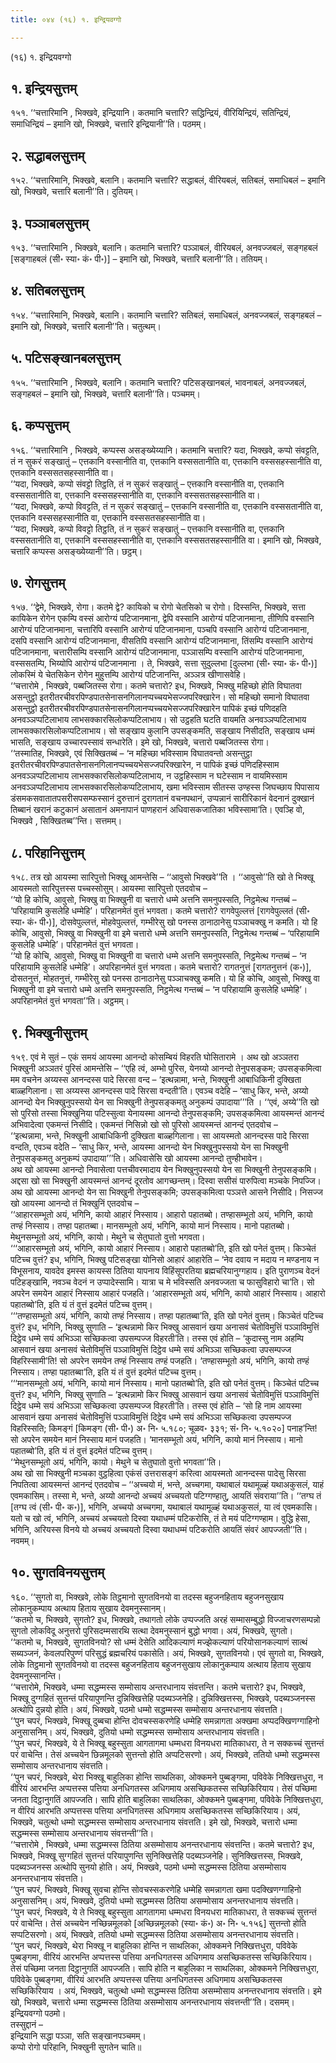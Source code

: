 ```yaml
---
title: ०४४ (१६) १. इन्द्रियवग्गो

---
```

(१६) १. इन्द्रियवग्गो  


## १. इन्द्रियसुत्तम्

१५१. ‘‘चत्तारिमानि , भिक्खवे, इन्द्रियानि। कतमानि चत्तारि? सद्धिन्द्रियं, वीरियिन्द्रियं, सतिन्द्रियं, समाधिन्द्रियं – इमानि खो, भिक्खवे, चत्तारि इन्द्रियानी’’ति। पठमम्।  


## २. सद्धाबलसुत्तम्

१५२. ‘‘चत्तारिमानि, भिक्खवे, बलानि। कतमानि चत्तारि? सद्धाबलं, वीरियबलं, सतिबलं, समाधिबलं – इमानि खो, भिक्खवे, चत्तारि बलानी’’ति। दुतियम्।  


## ३. पञ्ञाबलसुत्तम्

१५३. ‘‘चत्तारिमानि , भिक्खवे, बलानि। कतमानि चत्तारि? पञ्ञाबलं, वीरियबलं, अनवज्जबलं, सङ्गहबलं [सङ्गाहबलं (सी॰ स्या॰ कं॰ पी॰)] – इमानि खो, भिक्खवे, चत्तारि बलानी’’ति। ततियम्।  


## ४. सतिबलसुत्तम्

१५४. ‘‘चत्तारिमानि, भिक्खवे, बलानि। कतमानि चत्तारि? सतिबलं, समाधिबलं, अनवज्जबलं, सङ्गहबलं – इमानि खो, भिक्खवे, चत्तारि बलानी’’ति। चतुत्थम्।  


## ५. पटिसङ्खानबलसुत्तम्

१५५. ‘‘चत्तारिमानि , भिक्खवे, बलानि। कतमानि चत्तारि? पटिसङ्खानबलं, भावनाबलं, अनवज्जबलं, सङ्गहबलं – इमानि खो, भिक्खवे, चत्तारि बलानी’’ति। पञ्चमम्।  


## ६. कप्पसुत्तम्

१५६. ‘‘चत्तारिमानि , भिक्खवे, कप्पस्स असङ्ख्येय्यानि। कतमानि चत्तारि? यदा, भिक्खवे, कप्पो संवट्टति, तं न सुकरं सङ्खातुं – एत्तकानि वस्सानीति वा, एत्तकानि वस्ससतानीति वा, एत्तकानि वस्ससहस्सानीति वा, एत्तकानि वस्ससतसहस्सानीति वा।  
‘‘यदा, भिक्खवे, कप्पो संवट्टो तिट्ठति, तं न सुकरं सङ्खातुं – एत्तकानि वस्सानीति वा, एत्तकानि वस्ससतानीति वा, एत्तकानि वस्ससहस्सानीति वा, एत्तकानि वस्ससतसहस्सानीति वा।  
‘‘यदा, भिक्खवे, कप्पो विवट्टति, तं न सुकरं सङ्खातुं – एत्तकानि वस्सानीति वा, एत्तकानि वस्ससतानीति वा, एत्तकानि वस्ससहस्सानीति वा, एत्तकानि वस्ससतसहस्सानीति वा।  
‘‘यदा, भिक्खवे, कप्पो विवट्टो तिट्ठति, तं न सुकरं सङ्खातुं – एत्तकानि वस्सानीति वा, एत्तकानि वस्ससतानीति वा, एत्तकानि वस्ससहस्सानीति वा, एत्तकानि वस्ससतसहस्सानीति वा। इमानि खो, भिक्खवे, चत्तारि कप्पस्स असङ्ख्येय्यानी’’ति। छट्ठम्।  


## ७. रोगसुत्तम्

१५७. ‘‘द्वेमे, भिक्खवे, रोगा। कतमे द्वे? कायिको च रोगो चेतसिको च रोगो। दिस्सन्ति, भिक्खवे, सत्ता कायिकेन रोगेन एकम्पि वस्सं आरोग्यं पटिजानमाना, द्वेपि वस्सानि आरोग्यं पटिजानमाना, तीणिपि वस्सानि आरोग्यं पटिजानमाना, चत्तारिपि वस्सानि आरोग्यं पटिजानमाना, पञ्चपि वस्सानि आरोग्यं पटिजानमाना, दसपि वस्सानि आरोग्यं पटिजानमाना, वीसतिपि वस्सानि आरोग्यं पटिजानमाना, तिंसम्पि वस्सानि आरोग्यं पटिजानमाना, चत्तारीसम्पि वस्सानि आरोग्यं पटिजानमाना, पञ्ञासम्पि वस्सानि आरोग्यं पटिजानमाना, वस्ससतम्पि, भिय्योपि आरोग्यं पटिजानमाना । ते, भिक्खवे, सत्ता सुदुल्लभा [दुल्लभा (सी॰ स्या॰ कं॰ पी॰)] लोकस्मिं ये चेतसिकेन रोगेन मुहुत्तम्पि आरोग्यं पटिजानन्ति, अञ्ञत्र खीणासवेहि।  
‘‘चत्तारोमे , भिक्खवे, पब्बजितस्स रोगा। कतमे चत्तारो? इध, भिक्खवे, भिक्खु महिच्छो होति विघातवा असन्तुट्ठो इतरीतरचीवरपिण्डपातसेनासनगिलानप्पच्चयभेसज्जपरिक्खारेन। सो महिच्छो समानो विघातवा असन्तुट्ठो इतरीतरचीवरपिण्डपातसेनासनगिलानप्पच्चयभेसज्जपरिक्खारेन पापिकं इच्छं पणिदहति अनवञ्ञप्पटिलाभाय लाभसक्कारसिलोकप्पटिलाभाय। सो उट्ठहति घटति वायमति अनवञ्ञप्पटिलाभाय लाभसक्कारसिलोकप्पटिलाभाय। सो सङ्खाय कुलानि उपसङ्कमति, सङ्खाय निसीदति, सङ्खाय धम्मं भासति, सङ्खाय उच्चारपस्सावं सन्धारेति। इमे खो, भिक्खवे, चत्तारो पब्बजितस्स रोगा।  
‘‘तस्मातिह, भिक्खवे, एवं सिक्खितब्बं – ‘न महिच्छा भविस्साम विघातवन्तो असन्तुट्ठा इतरीतरचीवरपिण्डपातसेनासनगिलानप्पच्चयभेसज्जपरिक्खारेन, न पापिकं इच्छं पणिदहिस्साम अनवञ्ञप्पटिलाभाय लाभसक्कारसिलोकप्पटिलाभाय, न उट्ठहिस्साम न घटेस्साम न वायमिस्साम अनवञ्ञप्पटिलाभाय लाभसक्कारसिलोकप्पटिलाभाय, खमा भविस्साम सीतस्स उण्हस्स जिघच्छाय पिपासाय डंसमकसवातातपसरीसपसम्फस्सानं दुरुत्तानं दुरागतानं वचनपथानं, उप्पन्नानं सारीरिकानं वेदनानं दुक्खानं तिब्बानं खरानं कटुकानं असातानं अमनापानं पाणहरानं अधिवासकजातिका भविस्सामा’ति। एवञ्हि वो, भिक्खवे , सिक्खितब्ब’’न्ति। सत्तमम्।  


## ८. परिहानिसुत्तम्

१५८. तत्र खो आयस्मा सारिपुत्तो भिक्खू आमन्तेसि – ‘‘आवुसो भिक्खवे’’ति । ‘‘आवुसो’’ति खो ते भिक्खू आयस्मतो सारिपुत्तस्स पच्चस्सोसुम्। आयस्मा सारिपुत्तो एतदवोच –  
‘‘यो हि कोचि, आवुसो, भिक्खु वा भिक्खुनी वा चत्तारो धम्मे अत्तनि समनुपस्सति, निट्ठमेत्थ गन्तब्बं – ‘परिहायामि कुसलेहि धम्मेहि’। परिहानमेतं वुत्तं भगवता। कतमे चत्तारो? रागवेपुल्लत्तं [रागवेपुल्लतं (सी॰ स्या॰ कं॰ पी॰)], दोसवेपुल्लत्तं, मोहवेपुल्लत्तं, गम्भीरेसु खो पनस्स ठानाठानेसु पञ्ञाचक्खु न कमति। यो हि कोचि, आवुसो, भिक्खु वा भिक्खुनी वा इमे चत्तारो धम्मे अत्तनि समनुपस्सति, निट्ठमेत्थ गन्तब्बं – ‘परिहायामि कुसलेहि धम्मेहि’। परिहानमेतं वुत्तं भगवता।  
‘‘यो हि कोचि, आवुसो, भिक्खु वा भिक्खुनी वा चत्तारो धम्मे अत्तनि समनुपस्सति, निट्ठमेत्थ गन्तब्बं – ‘न परिहायामि कुसलेहि धम्मेहि’। अपरिहानमेतं वुत्तं भगवता। कतमे चत्तारो? रागतनुत्तं [रागतनुत्तनं (क॰)], दोसतनुत्तं, मोहतनुत्तं, गम्भीरेसु खो पनस्स ठानाठानेसु पञ्ञाचक्खु कमति। यो हि कोचि, आवुसो, भिक्खु वा भिक्खुनी वा इमे चत्तारो धम्मे अत्तनि समनुपस्सति, निट्ठमेत्थ गन्तब्बं – ‘न परिहायामि कुसलेहि धम्मेहि’। अपरिहानमेतं वुत्तं भगवता’’ति। अट्ठमम्।  


## ९. भिक्खुनीसुत्तम्

१५९. एवं मे सुतं – एकं समयं आयस्मा आनन्दो कोसम्बियं विहरति घोसितारामे । अथ खो अञ्ञतरा भिक्खुनी अञ्ञतरं पुरिसं आमन्तेसि – ‘‘एहि त्वं, अम्भो पुरिस, येनय्यो आनन्दो तेनुपसङ्कम; उपसङ्कमित्वा मम वचनेन अय्यस्स आनन्दस्स पादे सिरसा वन्द – ‘इत्थन्नामा, भन्ते, भिक्खुनी आबाधिकिनी दुक्खिता बाळ्हगिलाना। सा अय्यस्स आनन्दस्स पादे सिरसा वन्दती’ति। एवञ्च वदेहि – ‘साधु किर, भन्ते, अय्यो आनन्दो येन भिक्खुनुपस्सयो येन सा भिक्खुनी तेनुपसङ्कमतु अनुकम्पं उपादाया’’’ति । ‘‘एवं, अय्ये’’ति खो सो पुरिसो तस्सा भिक्खुनिया पटिस्सुत्वा येनायस्मा आनन्दो तेनुपसङ्कमि; उपसङ्कमित्वा आयस्मन्तं आनन्दं अभिवादेत्वा एकमन्तं निसीदि। एकमन्तं निसिन्नो खो सो पुरिसो आयस्मन्तं आनन्दं एतदवोच –  
‘‘इत्थन्नामा, भन्ते, भिक्खुनी आबाधिकिनी दुक्खिता बाळ्हगिलाना। सा आयस्मतो आनन्दस्स पादे सिरसा वन्दति, एवञ्च वदेति – ‘साधु किर, भन्ते, आयस्मा आनन्दो येन भिक्खुनुपस्सयो येन सा भिक्खुनी तेनुपसङ्कमतु अनुकम्पं उपादाया’’’ति। अधिवासेसि खो आयस्मा आनन्दो तुण्हीभावेन।  
अथ खो आयस्मा आनन्दो निवासेत्वा पत्तचीवरमादाय येन भिक्खुनुपस्सयो येन सा भिक्खुनी तेनुपसङ्कमि। अद्दसा खो सा भिक्खुनी आयस्मन्तं आनन्दं दूरतोव आगच्छन्तम्। दिस्वा ससीसं पारुपित्वा मञ्चके निपज्जि। अथ खो आयस्मा आनन्दो येन सा भिक्खुनी तेनुपसङ्कमि; उपसङ्कमित्वा पञ्ञत्ते आसने निसीदि। निसज्ज खो आयस्मा आनन्दो तं भिक्खुनिं एतदवोच –  
‘‘आहारसम्भूतो अयं, भगिनि, कायो आहारं निस्साय। आहारो पहातब्बो। तण्हासम्भूतो अयं, भगिनि, कायो तण्हं निस्साय। तण्हा पहातब्बा। मानसम्भूतो अयं, भगिनि, कायो मानं निस्साय। मानो पहातब्बो। मेथुनसम्भूतो अयं, भगिनि, कायो। मेथुने च सेतुघातो वुत्तो भगवता।  
‘‘‘आहारसम्भूतो अयं, भगिनि, कायो आहारं निस्साय। आहारो पहातब्बो’ति, इति खो पनेतं वुत्तम्। किञ्चेतं पटिच्च वुत्तं? इध, भगिनि, भिक्खु पटिसङ्खा योनिसो आहारं आहारेति – ‘नेव दवाय न मदाय न मण्डनाय न विभूसनाय, यावदेव इमस्स कायस्स ठितिया यापनाय विहिंसूपरतिया ब्रह्मचरियानुग्गहाय। इति पुराणञ्च वेदनं पटिहङ्खामि, नवञ्च वेदनं न उप्पादेस्सामि। यात्रा च मे भविस्सति अनवज्जता च फासुविहारो चा’ति। सो अपरेन समयेन आहारं निस्साय आहारं पजहति। ‘आहारसम्भूतो अयं, भगिनि, कायो आहारं निस्साय। आहारो पहातब्बो’ति, इति यं तं वुत्तं इदमेतं पटिच्च वुत्तम्।  
‘‘‘तण्हासम्भूतो अयं, भगिनि, कायो तण्हं निस्साय। तण्हा पहातब्बा’ति, इति खो पनेतं वुत्तम्। किञ्चेतं पटिच्च वुत्तं? इध, भगिनि, भिक्खु सुणाति – ‘इत्थन्नामो किर भिक्खु आसवानं खया अनासवं चेतोविमुत्तिं पञ्ञाविमुत्तिं दिट्ठेव धम्मे सयं अभिञ्ञा सच्छिकत्वा उपसम्पज्ज विहरती’ति। तस्स एवं होति – ‘कुदास्सु नाम अहम्पि आसवानं खया अनासवं चेतोविमुत्तिं पञ्ञाविमुत्तिं दिट्ठेव धम्मे सयं अभिञ्ञा सच्छिकत्वा उपसम्पज्ज विहरिस्सामी’ति! सो अपरेन समयेन तण्हं निस्साय तण्हं पजहति। ‘तण्हासम्भूतो अयं, भगिनि, कायो तण्हं निस्साय। तण्हा पहातब्बा’ति, इति यं तं वुत्तं इदमेतं पटिच्च वुत्तम्।  
‘‘‘मानसम्भूतो अयं, भगिनि, कायो मानं निस्साय। मानो पहातब्बो’ति, इति खो पनेतं वुत्तम्। किञ्चेतं पटिच्च वुत्तं? इध, भगिनि, भिक्खु सुणाति – ‘इत्थन्नामो किर भिक्खु आसवानं खया अनासवं चेतोविमुत्तिं पञ्ञाविमुत्तिं दिट्ठेव धम्मे सयं अभिञ्ञा सच्छिकत्वा उपसम्पज्ज विहरती’ति। तस्स एवं होति – ‘सो हि नाम आयस्मा आसवानं खया अनासवं चेतोविमुत्तिं पञ्ञाविमुत्तिं दिट्ठेव धम्मे सयं अभिञ्ञा सच्छिकत्वा उपसम्पज्ज विहरिस्सति; किमङ्गं [किमङ्ग (सी॰ पी॰) अ॰ नि॰ ५.१८०; चूळव॰ ३३१; सं॰ नि॰ ५.१०२०] पनाह’न्ति! सो अपरेन समयेन मानं निस्साय मानं पजहति। ‘मानसम्भूतो अयं, भगिनि, कायो मानं निस्साय। मानो पहातब्बो’ति, इति यं तं वुत्तं इदमेतं पटिच्च वुत्तम्।  
‘‘मेथुनसम्भूतो अयं, भगिनि, कायो। मेथुने च सेतुघातो वुत्तो भगवता’’ति।  
अथ खो सा भिक्खुनी मञ्चका वुट्ठहित्वा एकंसं उत्तरासङ्गं करित्वा आयस्मतो आनन्दस्स पादेसु सिरसा निपतित्वा आयस्मन्तं आनन्दं एतदवोच – ‘‘अच्चयो मं, भन्ते, अच्चगमा, यथाबालं यथामूळ्हं यथाअकुसलं, याहं एवमकासिम्। तस्सा मे, भन्ते, अय्यो आनन्दो अच्चयं अच्चयतो पटिग्गण्हातु, आयतिं संवराया’’ति। ‘‘तग्घ तं [तग्घ त्वं (सी॰ पी॰ क॰)], भगिनि, अच्चयो अच्चगमा, यथाबालं यथामूळ्हं यथाअकुसलं, या त्वं एवमकासि। यतो च खो त्वं, भगिनि, अच्चयं अच्चयतो दिस्वा यथाधम्मं पटिकरोसि, तं ते मयं पटिग्गण्हाम। वुद्धि हेसा, भगिनि, अरियस्स विनये यो अच्चयं अच्चयतो दिस्वा यथाधम्मं पटिकरोति आयतिं संवरं आपज्जती’’ति। नवमम्।  


## १०. सुगतविनयसुत्तम्

१६०. ‘‘सुगतो वा, भिक्खवे, लोके तिट्ठमानो सुगतविनयो वा तदस्स बहुजनहिताय बहुजनसुखाय लोकानुकम्पाय अत्थाय हिताय सुखाय देवमनुस्सानम्।  
‘‘कतमो च, भिक्खवे, सुगतो? इध, भिक्खवे, तथागतो लोके उप्पज्जति अरहं सम्मासम्बुद्धो विज्जाचरणसम्पन्नो सुगतो लोकविदू अनुत्तरो पुरिसदम्मसारथि सत्था देवमनुस्सानं बुद्धो भगवा। अयं, भिक्खवे, सुगतो।  
‘‘कतमो च, भिक्खवे, सुगतविनयो? सो धम्मं देसेति आदिकल्याणं मज्झेकल्याणं परियोसानकल्याणं सात्थं सब्यञ्जनं, केवलपरिपुण्णं परिसुद्धं ब्रह्मचरियं पकासेति। अयं, भिक्खवे, सुगतविनयो। एवं सुगतो वा, भिक्खवे, लोके तिट्ठमानो सुगतविनयो वा तदस्स बहुजनहिताय बहुजनसुखाय लोकानुकम्पाय अत्थाय हिताय सुखाय देवमनुस्सानन्ति।  
‘‘चत्तारोमे, भिक्खवे, धम्मा सद्धम्मस्स सम्मोसाय अन्तरधानाय संवत्तन्ति। कतमे चत्तारो? इध, भिक्खवे, भिक्खू दुग्गहितं सुत्तन्तं परियापुणन्ति दुन्निक्खित्तेहि पदब्यञ्जनेहि। दुन्निक्खित्तस्स, भिक्खवे, पदब्यञ्जनस्स अत्थोपि दुन्नयो होति। अयं, भिक्खवे, पठमो धम्मो सद्धम्मस्स सम्मोसाय अन्तरधानाय संवत्तति।  
‘‘पुन चपरं, भिक्खवे, भिक्खू दुब्बचा होन्ति दोवचस्सकरणेहि धम्मेहि समन्नागता अक्खमा अप्पदक्खिणग्गाहिनो अनुसासनिम्। अयं, भिक्खवे, दुतियो धम्मो सद्धम्मस्स सम्मोसाय अन्तरधानाय संवत्तति।  
‘‘पुन चपरं, भिक्खवे, ये ते भिक्खू बहुस्सुता आगतागमा धम्मधरा विनयधरा मातिकाधरा, ते न सक्कच्चं सुत्तन्तं परं वाचेन्ति। तेसं अच्चयेन छिन्नमूलको सुत्तन्तो होति अप्पटिसरणो। अयं, भिक्खवे, ततियो धम्मो सद्धम्मस्स सम्मोसाय अन्तरधानाय संवत्तति।  
‘‘पुन चपरं, भिक्खवे, थेरा भिक्खू बाहुलिका होन्ति साथलिका, ओक्कमने पुब्बङ्गमा, पविवेके निक्खित्तधुरा, न वीरियं आरभन्ति अप्पत्तस्स पत्तिया अनधिगतस्स अधिगमाय असच्छिकतस्स सच्छिकिरियाय। तेसं पच्छिमा जनता दिट्ठानुगतिं आपज्जति। सापि होति बाहुलिका साथलिका, ओक्कमने पुब्बङ्गमा, पविवेके निक्खित्तधुरा, न वीरियं आरभति अप्पत्तस्स पत्तिया अनधिगतस्स अधिगमाय असच्छिकतस्स सच्छिकिरियाय। अयं, भिक्खवे, चतुत्थो धम्मो सद्धम्मस्स सम्मोसाय अन्तरधानाय संवत्तति। इमे खो, भिक्खवे, चत्तारो धम्मा सद्धम्मस्स सम्मोसाय अन्तरधानाय संवत्तन्ती’’ति।  
‘‘चत्तारोमे , भिक्खवे, धम्मा सद्धम्मस्स ठितिया असम्मोसाय अनन्तरधानाय संवत्तन्ति। कतमे चत्तारो? इध, भिक्खवे, भिक्खू सुग्गहितं सुत्तन्तं परियापुणन्ति सुनिक्खित्तेहि पदब्यञ्जनेहि। सुनिक्खित्तस्स, भिक्खवे, पदब्यञ्जनस्स अत्थोपि सुनयो होति। अयं, भिक्खवे, पठमो धम्मो सद्धम्मस्स ठितिया असम्मोसाय अनन्तरधानाय संवत्तति।  
‘‘पुन चपरं, भिक्खवे, भिक्खू सुवचा होन्ति सोवचस्सकरणेहि धम्मेहि समन्नागता खमा पदक्खिणग्गाहिनो अनुसासनिम्। अयं, भिक्खवे, दुतियो धम्मो सद्धम्मस्स ठितिया असम्मोसाय अनन्तरधानाय संवत्तति।  
‘‘पुन चपरं, भिक्खवे, ये ते भिक्खू बहुस्सुता आगतागमा धम्मधरा विनयधरा मातिकाधरा, ते सक्कच्चं सुत्तन्तं परं वाचेन्ति। तेसं अच्चयेन नच्छिन्नमूलको [अच्छिन्नमूलको (स्या॰ कं॰) अ॰ नि॰ ५.१५६] सुत्तन्तो होति सप्पटिसरणो। अयं, भिक्खवे, ततियो धम्मो सद्धम्मस्स ठितिया असम्मोसाय अनन्तरधानाय संवत्तति।  
‘‘पुन चपरं, भिक्खवे, थेरा भिक्खू न बाहुलिका होन्ति न साथलिका, ओक्कमने निक्खित्तधुरा, पविवेके पुब्बङ्गमा, वीरियं आरभन्ति अप्पत्तस्स पत्तिया अनधिगतस्स अधिगमाय असच्छिकतस्स सच्छिकिरियाय। तेसं पच्छिमा जनता दिट्ठानुगतिं आपज्जति। सापि होति न बाहुलिका न साथलिका, ओक्कमने निक्खित्तधुरा, पविवेके पुब्बङ्गमा, वीरियं आरभति अप्पत्तस्स पत्तिया अनधिगतस्स अधिगमाय असच्छिकतस्स सच्छिकिरियाय । अयं, भिक्खवे, चतुत्थो धम्मो सद्धम्मस्स ठितिया असम्मोसाय अनन्तरधानाय संवत्तति। इमे खो, भिक्खवे, चत्तारो धम्मा सद्धम्मस्स ठितिया असम्मोसाय अनन्तरधानाय संवत्तन्ती’’ति। दसमम्।  
इन्द्रियवग्गो पठमो।  
तस्सुद्दानं –  
इन्द्रियानि सद्धा पञ्ञा, सति सङ्खानपञ्चमम्।  
कप्पो रोगो परिहानि, भिक्खुनी सुगतेन चाति॥  